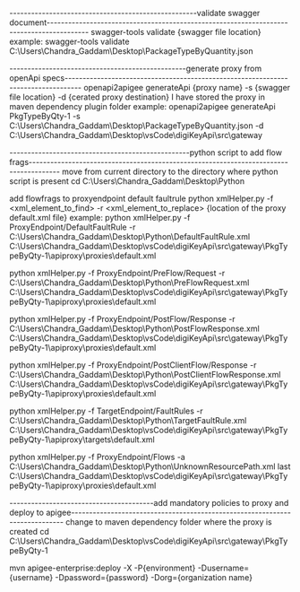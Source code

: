 ----------------------------------------------------validate swagger document-----------------------------------------------------------------------------------------
swagger-tools validate {swagger file location}
example:
swagger-tools validate C:\Users\Chandra_Gaddam\Desktop\PackageTypeByQuantity.json

-------------------------------------------------generate proxy from openApi specs----------------------------------------------------------------------------------
openapi2apigee generateApi {proxy name} -s {swagger file location} -d {cerated proxy destination}
I have stored the proxy in maven dependency plugin folder
example:
openapi2apigee generateApi PkgTypeByQty-1 -s C:\Users\Chandra_Gaddam\Desktop\PackageTypeByQuantity.json -d C:\Users\Chandra_Gaddam\Desktop\vsCode\digiKeyApi\src\gateway
   
--------------------------------------------------python script to add flow frags--------------------------------------------------------------------------------------
move from current directory to the directory where python script is present
cd C:\Users\Chandra_Gaddam\Desktop\Python

add flowfrags to proxyendpoint default faultrule
python xmlHelper.py -f <xml_element_to_find> -r <xml_element_to_replace>  {location of the proxy default.xml file} 
example:
python xmlHelper.py -f ProxyEndpoint/DefaultFaultRule -r C:\Users\Chandra_Gaddam\Desktop\Python\DefaultFaultRule.xml  C:\Users\Chandra_Gaddam\Desktop\vsCode\digiKeyApi\src\gateway\PkgTypeByQty-1\apiproxy\proxies\default.xml 
   
python xmlHelper.py -f ProxyEndpoint/PreFlow/Request -r C:\Users\Chandra_Gaddam\Desktop\Python\PreFlowRequest.xml  C:\Users\Chandra_Gaddam\Desktop\vsCode\digiKeyApi\src\gateway\PkgTypeByQty-1\apiproxy\proxies\default.xml 
   
python xmlHelper.py -f ProxyEndpoint/PostFlow/Response -r C:\Users\Chandra_Gaddam\Desktop\Python\PostFlowResponse.xml  C:\Users\Chandra_Gaddam\Desktop\vsCode\digiKeyApi\src\gateway\PkgTypeByQty-1\apiproxy\proxies\default.xml 
   
python xmlHelper.py -f ProxyEndpoint/PostClientFlow/Response -r C:\Users\Chandra_Gaddam\Desktop\Python\PostClientFlowResponse.xml  C:\Users\Chandra_Gaddam\Desktop\vsCode\digiKeyApi\src\gateway\PkgTypeByQty-1\apiproxy\proxies\default.xml 
   
python xmlHelper.py -f TargetEndpoint/FaultRules -r C:\Users\Chandra_Gaddam\Desktop\Python\TargetFaultRule.xml  C:\Users\Chandra_Gaddam\Desktop\vsCode\digiKeyApi\src\gateway\PkgTypeByQty-1\apiproxy\targets\default.xml 
   
python xmlHelper.py -f ProxyEndpoint/Flows -a C:\Users\Chandra_Gaddam\Desktop\Python\UnknownResourcePath.xml last C:\Users\Chandra_Gaddam\Desktop\vsCode\digiKeyApi\src\gateway\PkgTypeByQty-1\apiproxy\proxies\default.xml 
   
   
----------------------------------------add mandatory policies to proxy and deploy to apigee----------------------------------------------------------------------------
change to maven dependency folder  where the proxy is created
cd C:\Users\Chandra_Gaddam\Desktop\vsCode\digiKeyApi\src\gateway\PkgTypeByQty-1


mvn apigee-enterprise:deploy -X  -P{environment} -Dusername={username} -Dpassword={password} -Dorg={organization name}
 
